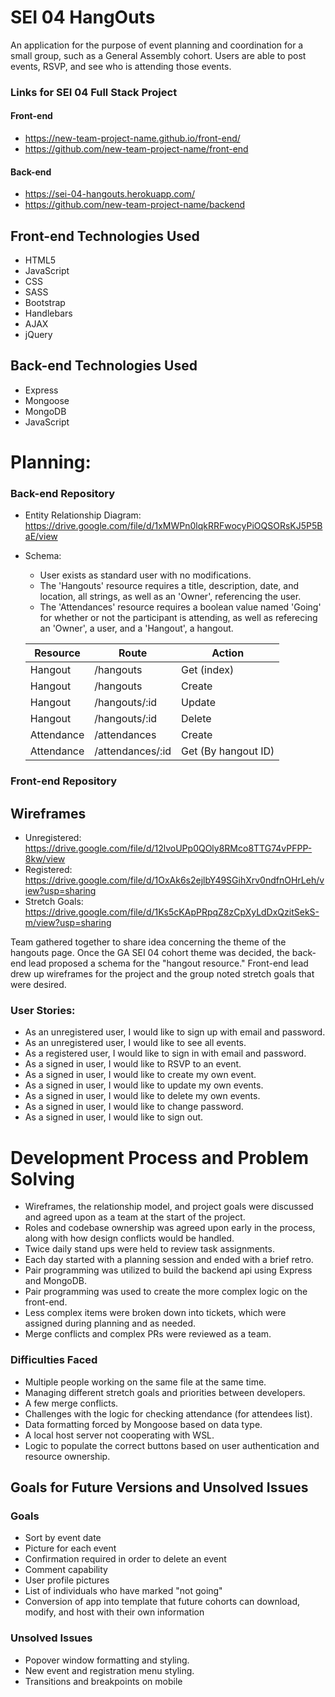 # SEI 04 HangOuts

An application for the purpose of event planning and coordination for a small group, such as a General Assembly cohort. Users are able to post events, RSVP, and see who is attending those events.

### Links for SEI 04 Full Stack Project

#### Front-end
* https://new-team-project-name.github.io/front-end/
* https://github.com/new-team-project-name/front-end

#### Back-end
* https://sei-04-hangouts.herokuapp.com/
* https://github.com/new-team-project-name/backend

## Front-end Technologies Used
* HTML5
* JavaScript
* CSS
* SASS
* Bootstrap
* Handlebars
* AJAX
* jQuery

## Back-end Technologies Used
* Express
* Mongoose
* MongoDB
* JavaScript

# Planning:
### Back-end Repository
* Entity Relationship Diagram: https://drive.google.com/file/d/1xMWPn0lqkRRFwocyPiOQSORsKJ5P5BaE/view
* Schema:
  - User exists as standard user with no modifications.
  - The 'Hangouts' resource requires a title, description, date, and location, all strings, as well as an 'Owner', referencing the user.
  - The 'Attendances' resource requires a boolean value named 'Going' for whether or not the participant is attending, as well as referecing an 'Owner', a user, and a 'Hangout', a hangout.

  | Resource | Route | Action |
  |---|---|---|
  | Hangout  | /hangouts | Get (index) |
  | Hangout  | /hangouts  | Create |
  | Hangout  | /hangouts/:id  | Update |
  | Hangout  | /hangouts/:id  | Delete |
  | Attendance  | /attendances | Create  |
  | Attendance  | /attendances/:id | Get (By hangout ID) |

### Front-end Repository
## Wireframes
* Unregistered: https://drive.google.com/file/d/12lvoUPp0QOly8RMco8TTG74vPFPP-8kw/view
* Registered: https://drive.google.com/file/d/1OxAk6s2ejlbY49SGihXrv0ndfnOHrLeh/view?usp=sharing
* Stretch Goals: https://drive.google.com/file/d/1Ks5cKApPRpqZ8zCpXyLdDxQzitSekS-m/view?usp=sharing

Team gathered together to share idea concerning the theme of the hangouts page. Once the GA SEI 04 cohort theme was decided, the back-end lead proposed a schema for the "hangout resource." Front-end lead drew up wireframes for the project and the group noted stretch goals that were desired.

### User Stories:
* As an unregistered user, I would like to sign up with email and password.
* As an unregistered user, I would like to see all events.
* As a registered user, I would like to sign in with email and password.
* As a signed in user, I would like to RSVP to an event.
* As a signed in user, I would like to create my own event.
* As a signed in user, I would like to update my own events.
* As a signed in user, I would like to delete my own events.
* As a signed in user, I would like to change password.
* As a signed in user, I would like to sign out.

# Development Process and Problem Solving
* Wireframes, the relationship model, and project goals were discussed and agreed upon as a team at the start of the project.
* Roles and codebase ownership was agreed upon early in the process, along with how design conflicts would be handled.
* Twice daily stand ups were held to review task assignments.
* Each day started with a planning session and ended with a brief retro.
* Pair programming was utilized to build the backend api using Express and MongoDB.
* Pair programming was used to create the more complex logic on the front-end.
* Less complex items were broken down into tickets, which were assigned during planning and as needed.
* Merge conflicts and complex PRs were reviewed as a team.

### Difficulties Faced
* Multiple people working on the same file at the same time.
* Managing different stretch goals and priorities between developers.
* A few merge conflicts.
* Challenges with the logic for checking attendance (for attendees list).
* Data formatting forced by Mongoose based on data type.
* A local host server not cooperating with WSL.
* Logic to populate the correct buttons based on user authentication and resource ownership.

## Goals for Future Versions and Unsolved Issues
### Goals
* Sort by event date
* Picture for each event
* Confirmation required in order to delete an event
* Comment capability
* User profile pictures
* List of individuals who have marked "not going"
* Conversion of app into template that future cohorts can download, modify, and host with their own information

### Unsolved Issues
* Popover window formatting and styling.
* New event and registration menu styling.
* Transitions and breakpoints on mobile
